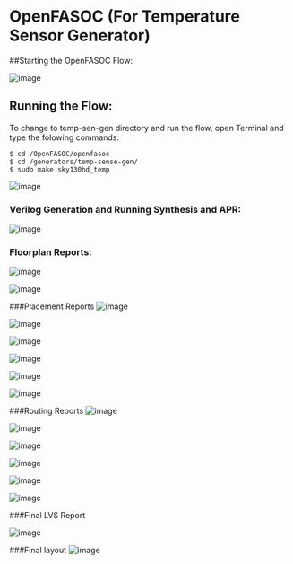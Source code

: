 # OpenFASOC (For Temperature Sensor Generator)

##Starting the OpenFASOC Flow:

![image](https://user-images.githubusercontent.com/110731913/200114897-e1b3e0fd-192b-4c3f-a88e-c237eba90370.png)

## Running the Flow:
To change to temp-sen-gen directory and run the flow, open Terminal and type the folowing commands:

```
$ cd /OpenFASOC/openfasoc
$ cd /generators/temp-sense-gen/ 
$ sudo make sky130hd_temp
```
![image](https://user-images.githubusercontent.com/110731913/200115039-6aaa9cc4-9424-4e61-a0f9-67e8ac5981e6.png)

### Verilog Generation and Running Synthesis and APR:
![image](https://user-images.githubusercontent.com/110731913/200115062-fd4a627c-1df3-4d99-b7cb-771e771838a0.png)
### Floorplan Reports:
![image](https://user-images.githubusercontent.com/110731913/200115089-9254fe4d-0c78-4937-902f-99c2fd2c3084.png)

![image](https://user-images.githubusercontent.com/110731913/200115096-af4af5a6-e4f6-4246-be03-a0448a4779b0.png)

###Placement Reports
![image](https://user-images.githubusercontent.com/110731913/200115104-9418f65a-8341-44e1-8414-98371fed50f5.png)

![image](https://user-images.githubusercontent.com/110731913/200115108-1c8cbdb0-879a-4020-abd7-1e21874a268a.png)

![image](https://user-images.githubusercontent.com/110731913/200115116-895410ec-eb67-405f-8cf2-124c70dca311.png)

![image](https://user-images.githubusercontent.com/110731913/200115120-7986455f-00eb-4fa9-b0bd-31ebedc293ca.png)

![image](https://user-images.githubusercontent.com/110731913/200115125-87dac126-77b4-4a79-9f46-f6b936a63b30.png)

![image](https://user-images.githubusercontent.com/110731913/200115129-593b5f7a-d77f-425b-999a-473b0af26949.png)

###Routing Reports
![image](https://user-images.githubusercontent.com/110731913/200115143-27e1f7a6-eaec-40aa-8792-bc9659899337.png)

![image](https://user-images.githubusercontent.com/110731913/200115151-2cdf17b9-5971-4581-8858-7d50e6d3d124.png)

![image](https://user-images.githubusercontent.com/110731913/200115163-cc336d82-7b21-4020-891f-305258312ecf.png)

![image](https://user-images.githubusercontent.com/110731913/200115171-7426b798-949e-4dd1-8039-0c45bb5f7d0a.png)

![image](https://user-images.githubusercontent.com/110731913/200115178-9eb20a07-4be1-4a38-8694-b1639b5176c0.png)

![image](https://user-images.githubusercontent.com/110731913/200115189-5dedc20a-20ac-4dd7-a95a-9568294c2d2f.png)

###Final LVS Report

![image](https://user-images.githubusercontent.com/110731913/200115201-bae7a7e7-92f9-4c41-a5fb-d7f89593ed82.png)

###Final layout
![image](https://user-images.githubusercontent.com/110731913/200115214-160d06eb-0be9-4425-8f09-318b7cc606c0.png)

